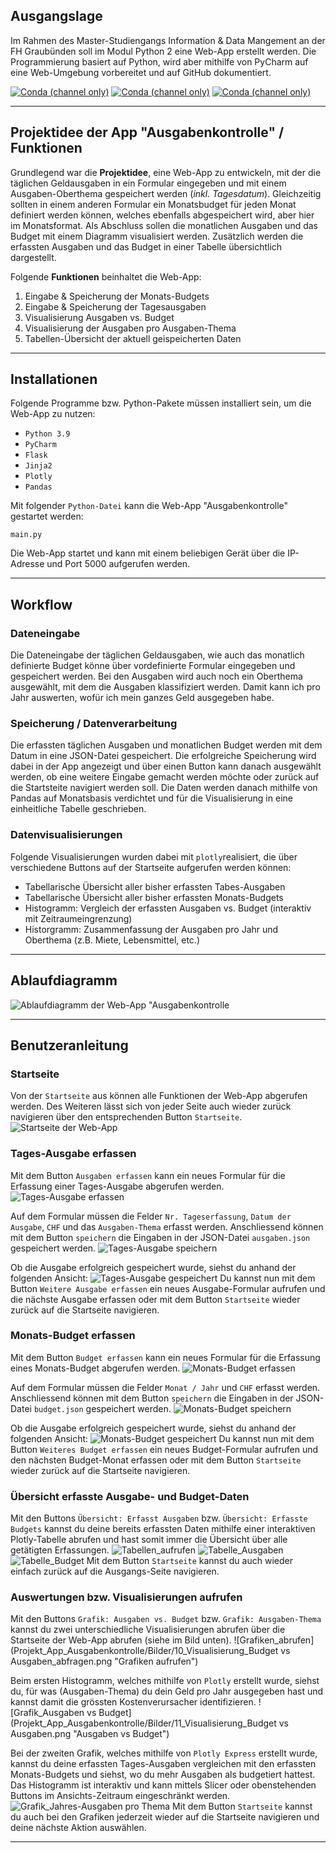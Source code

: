 ## Ausgangslage
<!-- Italics -->
Im Rahmen des Master-Studiengangs Information & Data Mangement
an der FH Graubünden soll im Modul Python 2 eine Web-App erstellt werden. Die Programmierung basiert auf Python, wird aber 
mithilfe von PyCharm auf eine Web-Umgebung vorbereitet und auf GitHub dokumentiert.

<a target="_blank" rel="noopener noreferrer" href="https://camo.githubusercontent.com/b1a81d68a7cffef3273afc5011b0b6a38f0c729e7fb02e3856fee56a4f647b33/68747470733a2f2f696d672e736869656c64732e696f2f636f6e64612f766e2f636f6e64612d666f7267652f666c61736b3f6c6162656c3d666c61736b"><img src="https://camo.githubusercontent.com/b1a81d68a7cffef3273afc5011b0b6a38f0c729e7fb02e3856fee56a4f647b33/68747470733a2f2f696d672e736869656c64732e696f2f636f6e64612f766e2f636f6e64612d666f7267652f666c61736b3f6c6162656c3d666c61736b" alt="Conda (channel only)" data-canonical-src="https://img.shields.io/conda/vn/conda-forge/flask?label=flask" style="max-width:100%;"></a>
<a target="_blank" rel="noopener noreferrer" href="https://camo.githubusercontent.com/1f00adb12c4601486913e8aad8d6c27b42652d1fae54829e3fb6398dbb938ebd/68747470733a2f2f696d672e736869656c64732e696f2f636f6e64612f766e2f636f6e64612d666f7267652f6a696e6a61323f6c6162656c3d6a696e6a6132"><img src="https://camo.githubusercontent.com/1f00adb12c4601486913e8aad8d6c27b42652d1fae54829e3fb6398dbb938ebd/68747470733a2f2f696d672e736869656c64732e696f2f636f6e64612f766e2f636f6e64612d666f7267652f6a696e6a61323f6c6162656c3d6a696e6a6132" alt="Conda (channel only)" data-canonical-src="https://img.shields.io/conda/vn/conda-forge/jinja2?label=jinja2" style="max-width:100%;"></a>
<a target="_blank" rel="noopener noreferrer" href="https://camo.githubusercontent.com/b55d49138f212e4d36e9cc00fa0e24725bc459b34cc730df940c575d3ab7eb6f/68747470733a2f2f696d672e736869656c64732e696f2f636f6e64612f766e2f636f6e64612d666f7267652f706c6f746c793f6c6162656c3d706c6f746c79"><img src="https://camo.githubusercontent.com/b55d49138f212e4d36e9cc00fa0e24725bc459b34cc730df940c575d3ab7eb6f/68747470733a2f2f696d672e736869656c64732e696f2f636f6e64612f766e2f636f6e64612d666f7267652f706c6f746c793f6c6162656c3d706c6f746c79" alt="Conda (channel only)" data-canonical-src="https://img.shields.io/conda/vn/conda-forge/plotly?label=plotly" style="max-width:100%;"></a>

***

## Projektidee der App "Ausgabenkontrolle" / Funktionen
<!-- Italics -->
Grundlegend war die **Projektidee**, eine Web-App zu entwickeln, mit der die täglichen
Geldausgaben in ein Formular eingegeben und mit einem Ausgaben-Oberthema gespeichert werden (*inkl. Tagesdatum*).
Gleichzeitig sollten in einem anderen Formular ein Monatsbudget für jeden Monat definiert werden
können, welches ebenfalls abgespeichert wird, aber hier im Monatsformat. Als Abschluss sollen die
monatlichen Ausgaben und das Budget mit einem Diagramm visualisiert werden. Zusätzlich werden die erfassten Ausgaben und
das Budget in einer Tabelle übersichtlich dargestellt.

Folgende **Funktionen** beinhaltet die Web-App:
1. Eingabe & Speicherung der Monats-Budgets
2. Eingabe & Speicherung der Tagesausgaben
3. Visualisierung Ausgaben vs. Budget
4. Visualisierung der Ausgaben pro Ausgaben-Thema
5. Tabellen-Übersicht der aktuell geispeicherten Daten

***

## Installationen
<!-- Italics -->
Folgende Programme bzw. Python-Pakete müssen installiert sein, um die Web-App zu nutzen:

* `Python 3.9`
* `PyCharm`
* `Flask`
* `Jinja2`
* `Plotly`
* `Pandas`

Mit folgender `Python-Datei` kann die Web-App "Ausgabenkontrolle" gestartet werden:

`main.py`

Die Web-App startet und kann mit einem beliebigen Gerät über die IP-Adresse und Port 5000 aufgerufen werden.

***

## Workflow
### Dateneingabe
<!-- Italics -->
Die Dateneingabe der täglichen Geldausgaben, wie auch das monatlich definierte Budget könne über vordefinierte Formular 
eingegeben und gespeichert werden. Bei den Ausgaben wird auch noch ein Oberthema ausgewählt, mit dem die Ausgaben klassifiziert
werden. Damit kann ich pro Jahr auswerten, wofür ich mein ganzes Geld ausgegeben habe.
### Speicherung / Datenverarbeitung
<!-- Italics -->
Die erfassten täglichen Ausgaben und monatlichen Budget werden mit dem Datum in eine JSON-Datei gespeichert. Die erfolgreiche
Speicherung wird dabei in der App angezeigt und über einen Button kann danach ausgewählt werden, ob eine weitere Eingabe
gemacht werden möchte oder zurück auf die Startsteite navigiert werden soll. Die Daten werden danach mithilfe von Pandas auf Monatsbasis
verdichtet und für die Visualisierung in eine einheitliche Tabelle geschrieben.
### Datenvisualisierungen
<!-- Italics -->
Folgende Visualisierungen wurden dabei mit `plotly`realisiert, die über verschiedene Buttons auf der Startseite aufgerufen werden können:

* Tabellarische Übersicht aller bisher erfassten Tabes-Ausgaben
* Tabellarische Übersicht aller bisher erfassten Monats-Budgets
* Histogramm: Vergleich der erfassten Ausgaben vs. Budget (interaktiv mit Zeitraumeingrenzung)
* Historgramm: Zusammenfassung der Ausgaben pro Jahr und Oberthema (z.B. Miete, Lebensmittel, etc.)

***

## Ablaufdiagramm
<!-- Italics -->
![Ablaufdiagramm der Web-App "Ausgabenkontrolle](Projekt_App_Ausgabenkontrolle/Bilder/Ablaufdiagramm_WebApp_Ausgabenkontrolle.jpg "Ablaufdiagramm")

***

## Benutzeranleitung
### Startseite
<!-- Italics -->
Von der `Startseite` aus können alle Funktionen der Web-App abgerufen werden. Des Weiteren lässt sich von jeder Seite auch
wieder zurück navigieren über den entsprechenden Button `Startseite`.
![Startseite der Web-App](Projekt_App_Ausgabenkontrolle/Bilder/0_Startseite_Übersicht.png "Startseite")

### Tages-Ausgabe erfassen
<!-- Italics -->
Mit dem Button `Ausgaben erfassen` kann ein neues Formular für die Erfassung einer Tages-Ausgabe abgerufen werden.
![Tages-Ausgabe erfassen](Projekt_App_Ausgabenkontrolle/Bilder/1_Startseite_Ausgaben.png "Tages-Ausgabe")

Auf dem Formular müssen die Felder `Nr. Tageserfassung`, `Datum der Ausgabe`, `CHF` und das `Ausgaben-Thema` erfasst werden.
Anschliessend können mit dem Button `speichern` die Eingaben in der JSON-Datei `ausgaben.json` gespeichert werden.
![Tages-Ausgabe speichern](Projekt_App_Ausgabenkontrolle/Bilder/2_Ausgabe_erfassen.png "Tages-Ausgabe speichern")

Ob die Ausgabe erfolgreich gespeichert wurde, siehst du anhand der folgenden Ansicht:
![Tages-Ausgabe gespeichert](Projekt_App_Ausgabenkontrolle/Bilder/3_Ausgabe_gespeichert.png "Tages-Ausgabe gespeichert")
Du kannst nun mit dem Button `Weitere Ausgabe erfassen` ein neues Ausgabe-Formular aufrufen und die nächste Ausgabe erfassen
oder mit dem Button `Startseite` wieder zurück auf die Startseite navigieren.

### Monats-Budget erfassen
<!-- Italics -->
Mit dem Button `Budget erfassen` kann ein neues Formular für die Erfassung eines Monats-Budget abgerufen werden.
![Monats-Budget erfassen](Projekt_App_Ausgabenkontrolle/Bilder/4_Startseite_Budget.png "Monats-Budget")

Auf dem Formular müssen die Felder `Monat / Jahr` und `CHF` erfasst werden.
Anschliessend können mit dem Button `speichern` die Eingaben in der JSON-Datei `budget.json` gespeichert werden.
![Monats-Budget speichern](Projekt_App_Ausgabenkontrolle/Bilder/5_Budget_erfassen.png "Monats-Budget speichern")

Ob die Ausgabe erfolgreich gespeichert wurde, siehst du anhand der folgenden Ansicht:
![Monats-Budget gespeichert](Projekt_App_Ausgabenkontrolle/Bilder/6_Budget_gespeichert.png "Monats-Budget gespeichert")
Du kannst nun mit dem Button `Weiteres Budget erfassen` ein neues Budget-Formular aufrufen und den nächsten Budget-Monat erfassen
oder mit dem Button `Startseite` wieder zurück auf die Startseite navigieren.

### Übersicht erfasste Ausgabe- und Budget-Daten 
<!-- Italics -->
Mit den Buttons `Übersicht: Erfasst Ausgaben` bzw. `Übersicht: Erfasste Budgets` kannst du deine bereits erfassten Daten
mithilfe einer interaktiven Plotly-Tabelle abrufen und hast somit immer die Übersicht über alle getätigten Erfassungen.
![Tabellen_aufrufen](Projekt_App_Ausgabenkontrolle/Bilder/7_Eingaben_in_Tabellenform.png "Tabellen aufrufen")
![Tabelle_Ausgaben](Projekt_App_Ausgabenkontrolle/Bilder/8_interaktive_Tabelle_Ausgaben.png "Tabelle Ausgaben aufrufen")
![Tabelle_Budget](Projekt_App_Ausgabenkontrolle/Bilder/9_interaktive_Tabelle_Budget.png "Tabelle Budget aufrufen")
Mit dem Button `Startseite` kannst du auch wieder einfach zurück auf die Ausgangs-Seite navigieren.

### Auswertungen bzw. Visualisierungen aufrufen
<!-- Italics -->
Mit den Buttons `Grafik: Ausgaben vs. Budget` bzw. `Grafik: Ausgaben-Thema` kannst du zwei unterschiedliche Visualisierungen
abrufen über die Startseite der Web-App abrufen (siehe im Bild unten).
![Grafiken_abrufen](Projekt_App_Ausgabenkontrolle/Bilder/10_Visualisierung_Budget vs Ausgaben_abfragen.png "Grafiken aufrufen")

Beim ersten Histogramm, welches mithilfe von `Plotly` erstellt wurde, siehst du, für was (Ausgaben-Thema) du dein Geld pro Jahr
ausgegeben hast und kannst damit die grössten Kostenverursacher identifizieren.
![Grafik_Ausgaben vs Budget](Projekt_App_Ausgabenkontrolle/Bilder/11_Visualisierung_Budget vs Ausgaben.png "Ausgaben vs Budget")

Bei der zweiten Grafik, welches mithilfe von `Plotly Express` erstellt wurde, kannst du deine erfassten Tages-Ausgaben vergleichen
mit den erfassten Monats-Budgets und siehst, wo du mehr Ausgaben als budgetiert hattest. Das Histogramm ist interaktiv und 
kann mittels Slicer oder obenstehenden Buttons im Ansichts-Zeitraum eingeschränkt werden.
![Grafik_Jahres-Ausgaben pro Thema](Projekt_App_Ausgabenkontrolle/Bilder/13_Visualisierung_Ausgaben-Thema.png "Jahres-Ausgaben pro Thema")
Mit dem Button `Startseite` kannst du auch bei den Grafiken jederzeit wieder auf die Startseite navigieren und
deine nächste Aktion auswählen.


***
